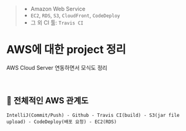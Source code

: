 > - Amazon Web Service
> - `EC2`, `RDS`, `S3`, `CloudFront`, `CodeDeploy`
> - 그 외 CI 툴: `Travis CI`

# AWS에 대한 project 정리

AWS Cloud Server 연동하면서 모식도 정리

<br>

## 🔖 전체적인 AWS 관계도



```
IntelliJ(Commit/Push) - Github - Travis CI(build) - S3(jar file upload) - CodeDeploy(배포 요청) - EC2(RDS)
```
